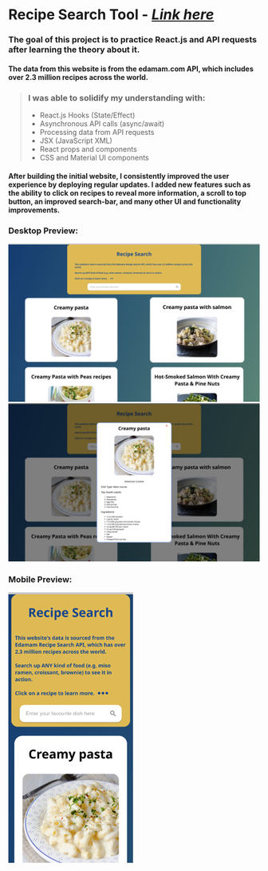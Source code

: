 # **Recipe Search Tool** - [_Link here_](https://recipesearch-api.web.app)

### The goal of this project is to practice React.js and API requests after learning the theory about it. <br>

#### The data from this website is from the edamam.com API, which includes over 2.3 million recipes across the world.

> ### I was able to solidify my understanding with:
>
> - React.js Hooks (State/Effect)
> - Asynchronous API calls (async/await)
> - Processing data from API requests
> - JSX (JavaScript XML)
> - React props and components
> - CSS and Material UI components

#### After building the initial website, I consistently improved the user experience by deploying regular updates. I added new features such as the ability to click on recipes to reveal more information, a scroll to top button, an improved search-bar, and many other UI and functionality improvements.

### Desktop Preview:

<img src="./images/laptop.png" width="750">

<br>

<img src="./images/info.png" width="750">

### Mobile Preview:

<img src="./images/mob.png" width="250">
